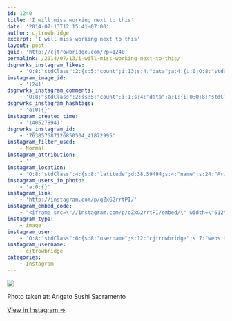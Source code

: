 ```yaml
---
id: 1240
title: 'I will miss working next to this'
date: '2014-07-13T12:15:41-07:00'
author: cjtrowbridge
excerpt: 'I will miss working next to this'
layout: post
guid: 'http://cjtrowbridge.com/?p=1240'
permalink: /2014/07/13/i-will-miss-working-next-to-this/
dsgnwrks_instagram_likes:
    - 'O:8:"stdClass":2:{s:5:"count";i:13;s:4:"data";a:4:{i:0;O:8:"stdClass":4:{s:8:"username";s:9:"asbristow";s:15:"profile_picture";s:107:"https://igcdn-photos-e-a.akamaihd.net/hphotos-ak-xaf1/t51.2885-19/10957386_855732764490724_1546354627_a.jpg";s:2:"id";s:9:"254328650";s:9:"full_name";s:14:"Andrew bristow";}i:1;O:8:"stdClass":4:{s:8:"username";s:9:"aquamatey";s:15:"profile_picture";s:107:"https://igcdn-photos-b-a.akamaihd.net/hphotos-ak-xpa1/t51.2885-19/1168924_1545277322374505_1429730127_a.jpg";s:2:"id";s:9:"178804699";s:9:"full_name";s:11:"Andrew Mote";}i:2;O:8:"stdClass":4:{s:8:"username";s:9:"jayray313";s:15:"profile_picture";s:85:"https://instagramimages-a.akamaihd.net/profiles/profile_173941734_75sq_1376854098.jpg";s:2:"id";s:9:"173941734";s:9:"full_name";s:15:"Jason Reinhardt";}i:3;O:8:"stdClass":4:{s:8:"username";s:10:"alan300893";s:15:"profile_picture";s:85:"https://instagramimages-a.akamaihd.net/profiles/profile_243092758_75sq_1395183107.jpg";s:2:"id";s:9:"243092758";s:9:"full_name";s:11:"Alan Garcia";}}}'
instagram_image_id:
    - '1241'
dsgnwrks_instagram_comments:
    - 'O:8:"stdClass":2:{s:5:"count";i:1;s:4:"data";a:1:{i:0;O:8:"stdClass":4:{s:12:"created_time";s:10:"1405580176";s:4:"text";s:38:"I love the cherry blossom from Arigato";s:4:"from";O:8:"stdClass":4:{s:8:"username";s:5:"jepoy";s:15:"profile_picture";s:82:"https://instagramimages-a.akamaihd.net/profiles/profile_597959_75sq_1377351457.jpg";s:2:"id";s:6:"597959";s:9:"full_name";s:12:"Jeff Hammond";}s:2:"id";s:18:"766384526387499356";}}}'
dsgnwrks_instagram_hashtags:
    - 'a:0:{}'
instagram_created_time:
    - '1405278941'
dsgnwrks_instagram_id:
    - '763857587126850504_41872995'
instagram_filter_used:
    - Normal
instagram_attribution:
    - ''
instagram_location:
    - 'O:8:"stdClass":4:{s:8:"latitude";d:38.59494;s:4:"name";s:24:"Arigato Sushi Sacramento";s:9:"longitude";d:-121.415067;s:2:"id";i:48824;}'
instagram_users_in_photo:
    - 'a:0:{}'
instagram_link:
    - 'http://instagram.com/p/qZxG2rrtPI/'
instagram_embed_code:
    - "<iframe src=\"//instagram.com/p/qZxG2rrtPI/embed/\" width=\"612\" height=\"710\" frameborder=\"0\" scrolling=\"no\" allowtransparency=\"true\"></iframe>\n"
instagram_type:
    - image
instagram_user:
    - 'O:8:"stdClass":6:{s:8:"username";s:12:"cjtrowbridge";s:7:"website";s:0:"";s:15:"profile_picture";s:103:"https://igcdn-photos-f-a.akamaihd.net/hphotos-ak-xpa1/t51.2885-19/925559_452430704897917_67836701_a.jpg";s:9:"full_name";s:13:"CJ Trowbridge";s:3:"bio";s:0:"";s:2:"id";s:8:"41872995";}'
instagram_username:
    - cjtrowbridge
categories:
    - Instagram
---
```


[![](http://blog.cjtrowbridge.com/wp-content/uploads/2014/07/10540305_571071726335932_608684279_n.jpg)](http://instagram.com/p/qZxG2rrtPI/)

Photo taken at: Arigato Sushi Sacramento

[View in Instagram ⇒](http://instagram.com/p/qZxG2rrtPI/)